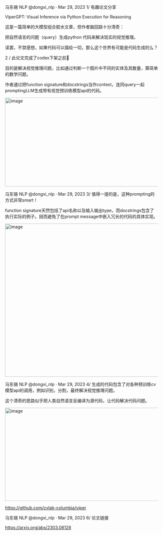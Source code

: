 
马东锡 NLP
@dongxi_nlp
·
Mar 29, 2023
1/ 有趣论文分享

ViperGPT: Visual Inference via Python Execution for Reasoning

这是一篇简单的大模型组合胶水文章，但作者脑回路十分清奇：

把自然语言的问题（query）生成python 代码来解决现实的视觉推理。

读罢，不禁感想，如果代码可以描绘一切，那么这个世界有可能是代码生成的么？

2 / 此论文完成了codex下架之前🥲

目的是解决视觉推理问题，比如通过判断一个图片中不同的实体及其数量，算简单的数学问题。

作者通过把function signature和docstrings当作context，连同query一起promptingLLM生成带有视觉预训练模型api的代码。

<img width="894" height="293" alt="image" src="https://github.com/user-attachments/assets/f5bb3752-a876-4bc1-af01-58e9ccc44e6e" />



马东锡 NLP
@dongxi_nlp
·
Mar 29, 2023
3/ 值得一提的是，这种prompting的方式非常smart！

function signature天然包括了api名称以及输入输出type，而docstrings包含了执行实际的例子。因而避免了在prompt message中嵌入冗长的代码的具体实现。


<img width="1089" height="505" alt="image" src="https://github.com/user-attachments/assets/3ef5c56b-8223-4979-9b7d-fb963099a224" />

马东锡 NLP
@dongxi_nlp
·
Mar 29, 2023
4/ 生成的代码包含了对各种预训练cv模型api的调用，例如识别，分割，最终解决视觉推理问题。

这个清奇的思路似乎把人类自然语言反编译为源代码，让代码解决代码问题。

<img width="576" height="307" alt="image" src="https://github.com/user-attachments/assets/b9b4aff8-6886-4c39-ab15-c763ff0acb80" />

https://github.com/cvlab-columbia/viper


马东锡 NLP
@dongxi_nlp
·
Mar 29, 2023
6/ 论文链接

https://arxiv.org/abs/2303.08128














